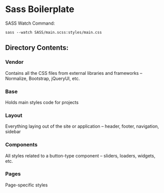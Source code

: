 # Sass Boilerplate

SASS Watch Command:

`sass --watch SASS/main.scss:styles/main.css`

## Directory Contents:

### Vendor
Contains all the CSS files from external libraries and frameworks – Normalize, Bootstrap, jQueryUI, etc.

### Base
Holds main styles code for projects

### Layout
Everything laying out of the site or application – header, footer, navigation, sidebar

### Components
All styles related to a button-type component – sliders, loaders, widgets, etc.

### Pages
Page-specific styles
